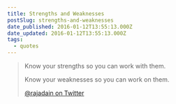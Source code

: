 ```yaml
---
title: Strengths and Weaknesses
postSlug: strengths-and-weaknesses
date_published: 2016-01-12T13:55:13.000Z
date_updated: 2016-01-12T13:55:13.000Z
tags:
  - quotes
---
```


> Know your strengths so you can work with them.
> 
> Know your weaknesses so you can work on them.
> 
> [@rajadain on Twitter](https://twitter.com/rajadain/status/686907173994164224)
